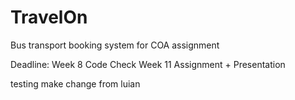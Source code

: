 # TravelOn
Bus transport booking system for COA assignment

Deadline: 
Week 8  Code Check
Week 11 Assignment + Presentation

testing make change from luian

